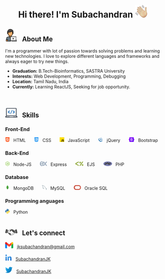 <h1 align='center'> Hi there! I'm Subachandran <img src='https://raw.githubusercontent.com/Subachandran/Subachandran/main/Images/handWave.png' width='40px'> </h1>

<h2><img src='https://raw.githubusercontent.com/Subachandran/Subachandran/main/Images/aboutmeLogo.png' width='40px'> &nbsp;  About Me</h2>

 I'm a programmer with lot of passion towards solving problems and learning new technologies. I love to explore different languages and frameworks and always eager to try new things.
 
 - <b>Graduation:</b> B.Tech-Bioinformatics, SASTRA University
 - <b>Interests:</b> Web Development, Programming, Debugging
 - <b>Location:</b> Tamil Nadu, India
 - <b>Currently:</b> Learning ReactJS, Seeking for job opportunity.
<br>
<h2><img src='https://raw.githubusercontent.com/Subachandran/Subachandran/main/Images/skillLogo.png' width='40px'> &nbsp; Skills </h2>

<h3> Front-End </h3>
<div valign='center'>
  <img src='https://raw.githubusercontent.com/Subachandran/Subachandran/main/Images/html.png' height='15px'> &nbsp; HTML 
&nbsp; &nbsp; &nbsp;
  <img src='https://raw.githubusercontent.com/Subachandran/Subachandran/main/Images/css.png' height='15px'> &nbsp; CSS 
&nbsp; &nbsp; &nbsp;
  <img src='https://raw.githubusercontent.com/Subachandran/Subachandran/main/Images/js.png' height='15px'> &nbsp; JavaScript 
&nbsp; &nbsp; &nbsp;
  <img src='https://raw.githubusercontent.com/Subachandran/Subachandran/main/Images/jquery.png' height='15px'> &nbsp; jQuery 
&nbsp; &nbsp; &nbsp;
  <img src='https://raw.githubusercontent.com/Subachandran/Subachandran/main/Images/bootstrap.png' height='15px'> &nbsp; Bootstrap 
</div>

<h3> Back-End </h3>
<div>
  <img src='https://raw.githubusercontent.com/Subachandran/Subachandran/main/Images/nodejs.png' height='15px'> &nbsp; Node-JS 
&nbsp; &nbsp; &nbsp;
  <img src='https://raw.githubusercontent.com/Subachandran/Subachandran/main/Images/express.png' height='15px'> &nbsp; Express
&nbsp; &nbsp; &nbsp;
  <img src='https://raw.githubusercontent.com/Subachandran/Subachandran/main/Images/ejs.png' height='15px'> &nbsp; EJS
&nbsp; &nbsp; &nbsp;
  <img src='https://raw.githubusercontent.com/Subachandran/Subachandran/main/Images/php.png' height='15px'> &nbsp; PHP
</div>

<h3> Database </h3>
<div>
  <img src='https://raw.githubusercontent.com/Subachandran/Subachandran/main/Images/mongodb.png' height='15px'> &nbsp; MongoDB 
&nbsp; &nbsp; &nbsp;
  <img src='https://raw.githubusercontent.com/Subachandran/Subachandran/main/Images/mysql.png' height='15px'> &nbsp; MySQL
&nbsp; &nbsp; &nbsp;
  <img src='https://raw.githubusercontent.com/Subachandran/Subachandran/main/Images/oracle.png' height='15px'> &nbsp; Oracle SQL
</div>

<h3> Programming anguages </h3>
<div>
<img src='https://raw.githubusercontent.com/Subachandran/Subachandran/main/Images/python.png' height='15px'> &nbsp; Python 
</div>

<br>
<h2> <img src='https://raw.githubusercontent.com/Subachandran/Subachandran/main/Images/handShake.png' width='40px'> &nbsp; Let's connect</h2>
<p>
<img src='https://raw.githubusercontent.com/Subachandran/Subachandran/main/Images/gmail.png' height='20px'> &nbsp;  <a href='mailto:jksubachandran@gmail.com'>jksubachandran@gmail.com</a>
<br><br>
<img src='https://raw.githubusercontent.com/Subachandran/Subachandran/main/Images/linkedin.png' height='20px'> &nbsp;  <a href='https://www.linkedin.com/in/subachandranjk/'>SubachandranJK</a>
<br><br> 
<img src='https://raw.githubusercontent.com/Subachandran/Subachandran/main/Images/twitter.png' height='20px'> &nbsp;  <a href='https://twitter.com/SubachandranJK'>SubachandranJK</a>
</p>
